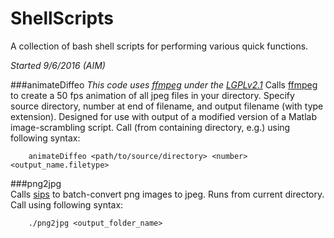 # ShellScripts
A collection of bash shell scripts for performing various quick functions.

*Started 9/6/2016 (AIM)*

###animateDiffeo
*This code uses [ffmpeg](https://ffmpeg.org) under the [LGPLv2.1](http://www.gnu.org/licenses/old-licenses/lgpl-2.1.html)*
Calls [ffmpeg](https://ffmpeg.org) to create a 50 fps animation of all jpeg files in your directory. Specify source directory, number at end of filename, and output filename (with type extension).
Designed for use with output of a modified version of a Matlab image-scrambling script. Call (from containing directory, e.g.) using following syntax:

        animateDiffeo <path/to/source/directory> <number> <output_name.filetype>

###png2jpg   
Calls [sips](https://developer.apple.com/legacy/library/documentation/Darwin/Reference/ManPages/man1/sips.1.html)
to batch-convert png images to jpeg. Runs from current directory. Call using following syntax:

        ./png2jpg <output_folder_name>
        

